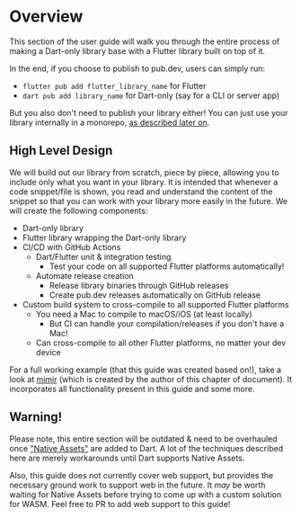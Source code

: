 # Overview
This section of the user guide will walk you through the entire process of
making a Dart-only library base with a Flutter library built on top of it.

In the end, if you choose to publish to pub.dev, users can simply run:
- `flutter pub add flutter_library_name` for Flutter
- `dart pub add library_name` for Dart-only (say for a CLI or server app)

But you also don't need to publish your library either!
You can just use your library internally in a monorepo,
[as described later on](melos.md).

## High Level Design
We will build out our library from scratch, piece by piece, allowing you to include
only what you want in your library.
It is intended that whenever a code snippet/file is shown, you read and understand the 
content of the snippet so that you can work with your library more easily in the future.
We will create the following components:
- Dart-only library
- Flutter library wrapping the Dart-only library
- CI/CD with GitHub Actions
  - Dart/Flutter unit & integration testing
    - Test your code on all supported Flutter platforms automatically!
  - Automate release creation
    - Release library binaries through GitHub releases
    - Create pub.dev releases automatically on GitHub release
- Custom build system to cross-compile to all supported Flutter platforms
  - You need a Mac to compile to macOS/iOS (at least locally)
    - But CI can handle your compilation/releases if you don't have a Mac!
  - Can cross-compile to all other Flutter platforms, no matter your dev device

For a full working example (that this guide was created based on!),
take a look at [mimir](https://github.com/GregoryConrad/mimir) (which is created by the author of this chapter of document).
It incorporates all functionality present in this guide and some more.

## Warning!
Please note, this entire section will be outdated & need to be overhauled once
["Native Assets"](https://github.com/dart-lang/sdk/issues/50565) are added to Dart.
A lot of the techniques described here are merely workarounds until Dart supports Native Assets.

Also, this guide does not currently cover web support, but provides the necessary ground work
to support web in the future.
It *may* be worth waiting for Native Assets before trying to come up with a custom solution for WASM.
Feel free to PR to add web support to this guide!
